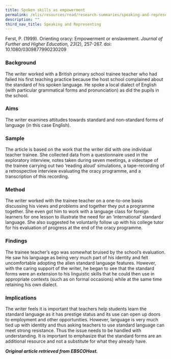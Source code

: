 ```yaml
---
title: Spoken skills as empowerment
permalink: /elis/resources/read/research-summaries/speaking-and-representing/spoken-skills-as-empowerment/
description: ""
third_nav_title: Speaking and Representing
---
```

Ferst, P. (1999). Orienting oracy: Empowerment or enslavement. _Journal of Further and Higher Education, 23_(2), 257-267. doi: 10.1080/0309877990230209

### Background

The writer worked with a British primary school trainee teacher who had failed his first teaching practice because the host school complained about the standard of his spoken language. He spoke a local dialect of English (with particular grammatical forms and pronunciation) as did the pupils in the school.

### Aims

The writer examines attitudes towards standard and non-standard forms of language (in this case English).

### Sample

The article is based on the work that the writer did with one individual teacher trainee. She collected data from a questionnaire used in the exploratory interview, notes taken during seven meetings, a videotape of the trainee carrying out two ‘reading aloud’ simulations, a tape-recording of a retrospective interview evaluating the oracy programme, and a transcription of this recording.

### Method

The writer worked with the trainee teacher on a one-to-one basis discussing his views and problems and together they put a programme together. She even got him to work with a language class for foreign learners for one lesson to illustrate the need for an ‘international’ standard language. She also suggested he voluntarily follow up with his college tutor for his evaluation of progress at the end of the oracy programme.

### Findings

The trainee teacher’s ego was somewhat bruised by the school’s evaluation. He saw his language as being very much part of his identity and felt uncomfortable adopting the alien standard language features. However, with the caring support of the writer, he began to see that the standard forms were an extension to his linguistic skills that he could then use in appropriate contexts (such as on formal occasions) while at the same time retaining his own dialect.

### Implications

The writer feels it is important that teachers help students learn the standard language as it has prestige status and its use can open up doors to employment and other opportunities. However, language is very much tied up with identity and thus asking teachers to use standard language can meet strong resistance. Thus the issue needs to be handled with understanding. It is important to emphasize that the standard forms are an additional resource and not a substitute for what they already have.


_**Original article retrieved from EBSCOHost.**_  


